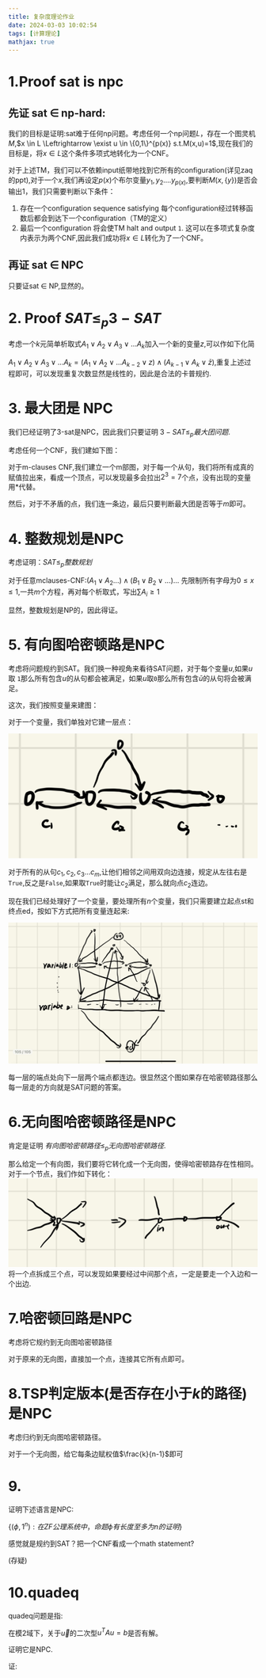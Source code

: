 ```yaml
---
title: 复杂度理论作业
date: 2024-03-03 10:02:54
tags: [计算理论]
mathjax: true
---
```

# 1.Proof sat is npc
## 先证 sat $\in$ np-hard:

我们的目标是证明:sat难于任何np问题。考虑任何一个np问题$L$，存在一个图灵机$M$,$x \in L \Leftrightarrow \exist u \in \{0,1\}^{p(x)} s.t.M(x,u)=1$,现在我们的目标是，将$x\in L$这个条件多项式地转化为一个CNF。

对于上述TM，我们可以不依赖input纸带地找到它所有的configuration(详见zaq的ppt),对于一个$x$,我们再设定$p(x)$个布尔变量$y_1,y_2....y_{p(x)}$,要判断$M(x,\{y\})$是否会输出1，我们只需要判断以下条件：
1. 存在一个configuration sequence satisfying 每个configuration经过转移函数后都会到达下一个configuration（TM的定义）
2. 最后一个configuration 将会使TM halt and output ```1```.
这可以在多项式复杂度内表示为两个CNF,因此我们成功将$x\in L$转化为了一个CNF。

## 再证 sat $\in$ NPC
只要证sat $\in$ NP,显然的。

# 2. Proof $SAT \leq_{p} 3-SAT$
考虑一个$k$元简单析取式$A_1 \vee A_2 \vee A_3\vee... A_k$加入一个新的变量$z$,可以作如下化简

$A_1 \vee A_2 \vee A_3\vee... A_k = (A_1 \vee A_2 \vee...A_{k-2} \vee z)\wedge (A_{k-1} \vee A_k \vee \bar{z})$,重复上述过程即可，可以发现重复次数显然是线性的，因此是合法的卡普规约.

# 3. 最大团是 NPC
我们已经证明了3-sat是NPC，因此我们只要证明 $3-SAT \leq_{p}最大团问题$.

考虑任何一个CNF，我们建如下图：

对于m-clauses CNF,我们建立一个m部图，对于每一个从句，我们将所有成真的赋值拉出来，看成一个顶点，可以发现最多会拉出$2^3=7$个点，没有出现的变量用*代替。

然后，对于不矛盾的点，我们连一条边，最后只要判断最大团是否等于$m$即可。

# 4. 整数规划是NPC
考虑证明：$SAT \leq_{p} 整数规划$

对于任意mclauses-CNF:$(A_1 \vee A_2...)\wedge (B_1 \vee B_2 \vee...)...$ 先限制所有字母为$0 \leq x \leq 1$,一共$m$个方程，再对每个析取式，写出$\sum A_i \geq 1$

显然，整数规划是NP的，因此得证。

# 5. 有向图哈密顿路是NPC
考虑将问题规约到SAT。我们换一种视角来看待SAT问题，对于每个变量$u$,如果$u$取 ```1```那么所有包含$u$的从句都会被满足，如果$u$取```0```那么所有包含$\bar{u}$的从句将会被满足。

这次，我们按照变量来建图：

对于一个变量，我们单独对它建一层点：

![图片](/source/image/lk.jpg)

对于所有的从句$c_1,c_2,c_3...c_m$,让他们相邻之间用双向边连接，规定从左往右是```True```,反之是```False```,如果取```True```时能让$c_2$满足，那么就向点$c_2$连边。

现在我们已经处理好了一个变量，要处理所有$n$个变量，我们只需要建立起点st和终点ed，按如下方式把所有变量连起来:

![图片](/source/image/tot.jpg)

每一层的端点处向下一层两个端点都连边。很显然这个图如果存在哈密顿路径那么每一层走的方向就是SAT问题的答案。

# 6.无向图哈密顿路径是NPC
肯定是证明 $有向图哈密顿路径 \leq_{p} 无向图哈密顿路径$.

那么给定一个有向图，我们要将它转化成一个无向图，使得哈密顿路存在性相同。对于一个节点，我们作如下转化：
![图片](/source/image/conv.jpg)
将一个点拆成三个点，可以发现如果要经过中间那个点，一定是要走一个入边和一个出边.

# 7.哈密顿回路是NPC
考虑将它规约到无向图哈密顿路径

对于原来的无向图，直接加一个点，连接其它所有点即可。

# 8.TSP判定版本(是否存在小于$k$的路径)是NPC
 考虑归约到无向图哈密顿路径。


 对于一个无向图，给它每条边赋权值$\frac{k}{n-1}$即可

# 9.
证明下述语言是NPC:

$\{(\phi,1^n): 在ZF公理系统中，命题\phi 有长度至多为n 的证明\}$

感觉就是规约到SAT？把一个CNF看成一个math statement?

(存疑)
# 10.quadeq
quadeq问题是指:

在模2域下，关于$\vec{u}$的二次型$u^TAu=b$是否有解。

证明它是NPC.

证:
